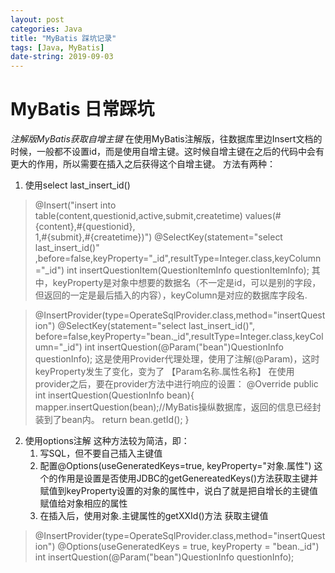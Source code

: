 ```yaml
---
layout: post
categories: Java
title: "MyBatis 踩坑记录"
tags: [Java, MyBatis]
date-string: 2019-09-03
---
```

# MyBatis 日常踩坑
*注解版MyBatis获取自增主键*
在使用MyBatis注解版，往数据库里边Insert文档的时候，一般都不设置id，而是使用自增主键。这时候自增主键在之后的代码中会有更大的作用，所以需要在插入之后获得这个自增主键。
方法有两种：
1. 使用select last_insert_id()
>    @Insert("insert into table(content,questionid,active,submit,createtime) values(#{content},#{questionid},  
>             1,#{submit},#{createtime})")
>    @SelectKey(statement="select last_insert_id()"
>                    ,before=false,keyProperty="_id",resultType=Integer.class,keyColumn="_id")
>    int insertQuestionItem(QuestionItemInfo questionItemInfo);
   其中，keyProperty是对象中想要的数据名（不一定是id，可以是别的字段，但返回的一定是最后插入的内容），keyColumn是对应的数据库字段名.
   
>    @InsertProvider(type=OperateSqlProvider.class,method="insertQuestion")
> 	@SelectKey(statement="select last_insert_id()",
> 	before=false,keyProperty="bean._id",resultType=Integer.class,keyColumn="_id")
> 	int insertQuestion(@Param("bean")QuestionInfo questionInfo);
这是使用Provider代理处理，使用了注解(@Param)，这时keyProperty发生了变化，变为了 【Param名称.属性名称】
在使用provider之后，要在provider方法中进行响应的设置：
> @Override
> public int insertQuestion(QuestionInfo bean){
>     mapper.insertQuestion(bean);//MyBatis操纵数据库，返回的信息已经封装到了bean内。
>     return bean.getId();
> }
    
2. 使用options注解
   这种方法较为简洁，即：
   1. 写SQL，但不要自己插入主键值 
   2. 配置@Options(useGeneratedKeys=true, keyProperty="对象.属性") 这个的作用是设置是否使用JDBC的getGenereatedKeys()方法获取主键并赋值到keyProperty设置的对象的属性中，说白了就是把自增长的主键值赋值给对象相应的属性 
   3. 在插入后，使用对象.主键属性的getXXId()方法 获取主键值

>    @InsertProvider(type=OperateSqlProvider.class,method="insertQuestion")
> 	  @Options(useGeneratedKeys = true, keyProperty = "bean._id")
> 	  int insertQuestion(@Param("bean")QuestionInfo questionInfo);
	


